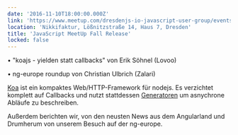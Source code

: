 ```yaml
---
date: '2016-11-10T18:00:00.000Z'
link: 'https://www.meetup.com/dresdenjs-io-javascript-user-group/events/rmvznlyvpbnb/'
location: 'Nikkifaktur, Lößnitzstraße 14, Haus 7, Dresden'
title: 'JavaScript MeetUp Fall Release'
locked: false
---
```

• "koajs - yielden statt callbacks" von Erik Söhnel (Lovoo)

• ng-europe roundup von Christian Ulbrich (Zalari)

[Koa](http://koajs.com/) ist ein kompaktes Web/HTTP-Framework für nodejs. Es verzichtet komplett auf Callbacks und nutzt stattdessen [Generatoren](https://github.com/tj/co) um asnychrone Abläufe zu beschreiben.

Außerdem berichten wir, von den neusten News aus dem Angularland und Drumherum von unserem Besuch auf der ng-europe.
